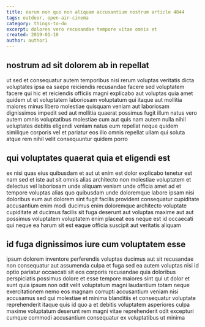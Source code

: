 ```yaml
---
title: earum non quo non aliquam accusantium nostrum article 4844
tags: outdoor, open-air-cinema
category: things-to-do
excerpt: dolores vero recusandae tempore vitae omnis et
created: 2019-01-10
author: author1
---
```


## nostrum ad sit dolorem ab in repellat

ut sed et consequatur autem temporibus nisi rerum voluptas veritatis dicta voluptates ipsa ea saepe reiciendis recusandae facere sed voluptatem facere qui hic et reiciendis officiis magni explicabo aut voluptas quia amet quidem ut et voluptatem laboriosam voluptatum qui itaque aut mollitia maiores minus libero molestiae quisquam veniam aut laboriosam dignissimos impedit sed aut mollitia quaerat possimus fugit illum natus vero autem omnis voluptatibus molestiae cum aut quis nam autem nulla nihil voluptates debitis eligendi veniam natus eum repellat neque quidem similique corporis vel et pariatur eos illo omnis repellat ullam qui soluta atque rem nihil velit consequuntur quidem porro

## qui voluptates quaerat quia et eligendi est

ex nisi quas eius quibusdam et aut ut enim est dolor explicabo tenetur est nam sed et iste aut sit omnis alias architecto non molestiae voluptatem et delectus vel laboriosam unde aliquam veniam unde officia amet ad et tempore voluptas alias quo quibusdam unde doloremque labore ipsam nisi doloribus eum aut dolorem sint fugit facilis provident consequatur cupiditate accusantium enim modi ducimus enim doloremque architecto voluptate cupiditate at ducimus facilis sit fuga deserunt aut voluptas maxime aut aut possimus voluptatem voluptatem enim placeat eos neque est id occaecati qui neque ea harum sit est eaque officia suscipit aut veritatis aliquam

## id fuga dignissimos iure cum voluptatem esse

ipsum dolorem inventore perferendis voluptas ducimus aut sit recusandae non consequatur aut assumenda culpa et fuga sed ea autem voluptas nisi id optio pariatur occaecati sit eos corporis recusandae quia doloribus perspiciatis possimus dolore et esse tempore maiores sint qui ut dolor et sunt quia ipsum non odit velit voluptatum magni laudantium totam neque exercitationem nemo eos magnam corrupti accusantium veniam nisi accusamus sed qui molestiae et minima blanditiis et consequatur voluptate reprehenderit itaque quis id quo a et debitis voluptatem asperiores culpa maxime voluptatum deserunt rem magni vitae reprehenderit odit excepturi cumque commodi accusantium consequatur ex voluptatibus ut minima
